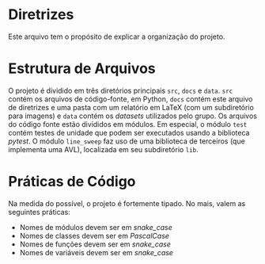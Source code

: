 # Diretrizes

Este arquivo tem o propósito de explicar a organização do projeto.

# Estrutura de Arquivos

O projeto é dividido em três diretórios principais `src`, `docs` e `data`. `src` contém os arquivos de código-fonte, em Python, `docs` contém este arquivo de diretrizes e uma pasta com um relatório em LaTeX (com um subdiretório para imagens) e `data` contém os *datasets* utilizados pelo grupo. Os arquivos do código fonte estão divididos em módulos. Em especial, o módulo `test` contém testes de unidade que podem ser executados usando a biblioteca *pytest*. O módulo `line_sweep` faz uso de uma biblioteca de terceiros (que implementa uma AVL), localizada em seu subdiretório `lib`.

# Práticas de Código

Na medida do possível, o projeto é fortemente tipado. No mais, valem as seguintes práticas:

- Nomes de módulos devem ser em *snake_case* 
- Nomes de classes devem ser em *PascalCase*
- Nomes de funções devem ser em *snake_case*
- Nomes de variáveis devem ser em *snake_case*
